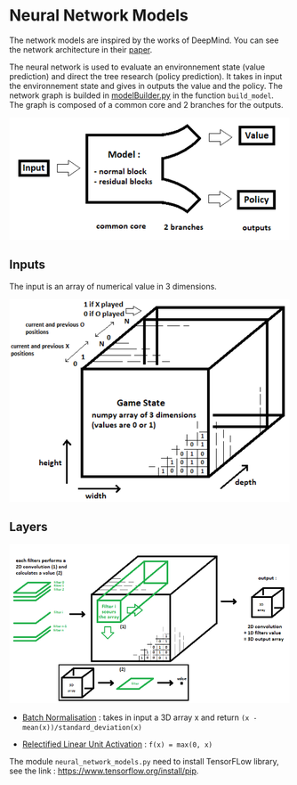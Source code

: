 # Neural Network Models
The network models are inspired by the works of DeepMind. You can see the network architecture in their [paper](https://medium.com/applied-data-science/alphago-zero-explained-in-one-diagram-365f5abf67e0).

The neural network is used to evaluate an environnement state (value prediction) and direct the tree research (policy prediction). It takes in input the environnement state and gives in outputs the value and the policy. The network graph is builded in [modelBuilder.py](https://github.com/JonathanVengadasalam/AlphaZero-Artificial-Intelligence/blob/master/neural_network_models/modelBuilder.py) in the function `build_model`. The graph is composed of a common core and 2 branches for the outputs.

![model](https://github.com/JonathanVengadasalam/AlphaZero-Artificial-Intelligence/blob/master/images/model.png)

## Inputs
The input is an array of numerical value in 3 dimensions.

![game state](https://github.com/JonathanVengadasalam/AlphaZero-Artificial-Intelligence/blob/master/images/game%20state%20architecture.png)

## Layers

![2D convolution](https://github.com/JonathanVengadasalam/AlphaZero-Artificial-Intelligence/blob/master/images/2DConvolution.png)

 - [Batch Normalisation](https://en.wikipedia.org/wiki/Batch_normalization) : takes in input a 3D array x and return `(x - mean(x))/standard_deviation(x)`

 - [Relectified Linear Unit Activation](https://en.wikipedia.org/wiki/Rectifier_(neural_networks)) : `f(x) = max(0, x)`

The module `neural_network_models.py` need to install TensorFLow library, see the link : https://www.tensorflow.org/install/pip.
